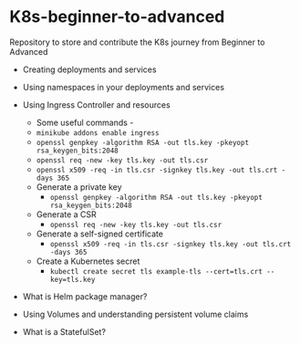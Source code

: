 # K8s-beginner-to-advanced
Repository to store and contribute the K8s journey from Beginner to Advanced

- Creating deployments and services

- Using namespaces in your deployments and services

- Using Ingress Controller and resources
    - Some useful commands -
    - `minikube addons enable ingress`
    - `openssl genpkey -algorithm RSA -out tls.key -pkeyopt rsa_keygen_bits:2048`
    - `openssl req -new -key tls.key -out tls.csr`
    - `openssl x509 -req -in tls.csr -signkey tls.key -out tls.crt -days 365`
    - Generate a private key
        - `openssl genpkey -algorithm RSA -out tls.key -pkeyopt rsa_keygen_bits:2048`
    - Generate a CSR
        - `openssl req -new -key tls.key -out tls.csr`
    - Generate a self-signed certificate
        - `openssl x509 -req -in tls.csr -signkey tls.key -out tls.crt -days 365`
    - Create a Kubernetes secret
        - `kubectl create secret tls example-tls --cert=tls.crt --key=tls.key`
    
    


- What is Helm package manager?

- Using Volumes and understanding persistent volume claims

- What is a StatefulSet?

